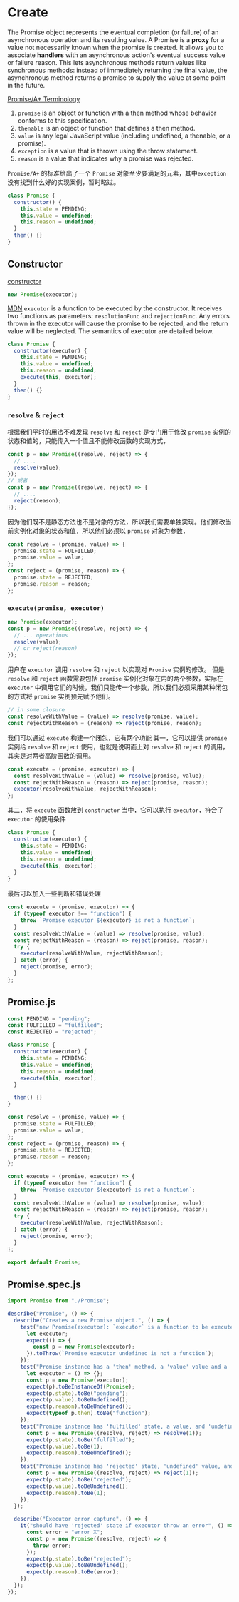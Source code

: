 # Create

The Promise object represents the eventual completion (or failure) of an asynchronous operation and its resulting value.
A Promise is a **proxy** for a value not necessarily known when the promise is created. It allows you to associate **handlers** with an asynchronous action's eventual success value or failure reason. This lets asynchronous methods return values like synchronous methods: instead of immediately returning the final value, the asynchronous method returns a promise to supply the value at some point in the future.

[Promise/A+ Terminology](https://promisesaplus.com/#terminology)

1. `promise` is an object or function with a then method whose behavior conforms to this specification.
2. `thenable` is an object or function that defines a then method.
3. `value` is any legal JavaScript value (including undefined, a thenable, or a promise).
4. `exception` is a value that is thrown using the throw statement.
5. `reason` is a value that indicates why a promise was rejected.

`Promise/A+` 的标准给出了一个 `Promise` 对象至少要满足的元素，其中`exception` 没有找到什么好的实现案例，暂时略过。

```js
class Promise {
  constructor() {
    this.state = PENDING;
    this.value = undefined;
    this.reason = undefined;
  }
  then() {}
}
```

## Constructor

[constructor](https://developer.mozilla.org/en-US/docs/Web/JavaScript/Reference/Global_Objects/Promise#constructor)

```js
new Promise(executor);
```

[MDN](https://developer.mozilla.org/en-US/docs/Web/JavaScript/Reference/Global_Objects/Promise/Promise#parameters)
`executor` is a function to be executed by the constructor. It receives two functions as parameters: `resolutionFunc` and `rejectionFunc`. Any errors thrown in the executor will cause the promise to be rejected, and the return value will be neglected. The semantics of executor are detailed below.

```js
class Promise {
  constructor(executor) {
    this.state = PENDING;
    this.value = undefined;
    this.reason = undefined;
    execute(this, executor);
  }
  then() {}
}
```

### `resolve` & `reject`

根据我们平时的用法不难发现 `resolve` 和 `reject` 是专门用于修改 `promise` 实例的状态和值的，只能传入一个值且不能修改函数的实现方式，

```js
const p = new Promise((resolve, reject) => {
  // ....
  resolve(value);
});
// 或者
const p = new Promise((resolve, reject) => {
  // ....
  reject(reason);
});
```

因为他们既不是静态方法也不是对象的方法，所以我们需要单独实现。他们修改当前实例化对象的状态和值，所以他们必须以 `promise` 对象为参数，

```js
const resolve = (promise, value) => {
  promise.state = FULFILLED;
  promise.value = value;
};
const reject = (promise, reason) => {
  promise.state = REJECTED;
  promise.reason = reason;
};
```

### `execute(promise, executor)`

```js
new Promise(executor);
const p = new Promise((resolve, reject) => {
  // ... operations
  resolve(value);
  // or reject(reason)
});
```

用户在 `executor` 调用 `resolve` 和 `reject` 以实现对 `Promise` 实例的修改。
但是 `resolve` 和 `reject` 函数需要包括 `promise` 实例化对象在内的两个参数，实际在 `executor` 中调用它们的时候，我们只能传一个参数，所以我们必须采用某种闭包的方式将 `promise` 实例预先赋予他们。

```js
// in some closure
const resolveWithValue = (value) => resolve(promise, value);
const rejectWithReason = (reason) => reject(promise, reason);
```

我们可以通过 `execute` 构建一个闭包，它有两个功能
其一，它可以提供 `promise` 实例给 `resolve` 和 `reject` 使用，也就是说明面上对 `resolve` 和 `reject` 的调用，其实是对两者高阶函数的调用。

```js
const execute = (promise, executor) => {
  const resolveWithValue = (value) => resolve(promise, value);
  const rejectWithReason = (reason) => reject(promise, reason);
  executor(resolveWithValue, rejectWithReason);
};
```

其二，将 `execute` 函数放到 `constructor` 当中，它可以执行 `executor`，符合了 `executor` 的使用条件

```js
class Promise {
  constructor(executor) {
    this.state = PENDING;
    this.value = undefined;
    this.reason = undefined;
    execute(this, executor);
  }
}
```

最后可以加入一些判断和错误处理

```js
const execute = (promise, executor) => {
  if (typeof executor !== "function") {
    throw `Promise executor ${executor} is not a function`;
  }
  const resolveWithValue = (value) => resolve(promise, value);
  const rejectWithReason = (reason) => reject(promise, reason);
  try {
    executor(resolveWithValue, rejectWithReason);
  } catch (error) {
    reject(promise, error);
  }
};
```

## Promise.js

```js
const PENDING = "pending";
const FULFILLED = "fulfilled";
const REJECTED = "rejected";

class Promise {
  constructor(executor) {
    this.state = PENDING;
    this.value = undefined;
    this.reason = undefined;
    execute(this, executor);
  }

  then() {}
}

const resolve = (promise, value) => {
  promise.state = FULFILLED;
  promise.value = value;
};
const reject = (promise, reason) => {
  promise.state = REJECTED;
  promise.reason = reason;
};

const execute = (promise, executor) => {
  if (typeof executor !== "function") {
    throw `Promise executor ${executor} is not a function`;
  }
  const resolveWithValue = (value) => resolve(promise, value);
  const rejectWithReason = (reason) => reject(promise, reason);
  try {
    executor(resolveWithValue, rejectWithReason);
  } catch (error) {
    reject(promise, error);
  }
};

export default Promise;
```

## Promise.spec.js

```js
import Promise from "./Promise";

describe("Promise", () => {
  describe("Creates a new Promise object.", () => {
    test("new Promise(executor): `executor` is a function to be executed by the constructor", () => {
      let executor;
      expect(() => {
        const p = new Promise(executor);
      }).toThrow(`Promise executor undefined is not a function`);
    });
    test("Promise instance has a 'then' method, a 'value' value and a 'reason' value", () => {
      let executor = () => {};
      const p = new Promise(executor);
      expect(p).toBeInstanceOf(Promise);
      expect(p.state).toBe("pending");
      expect(p.value).toBeUndefined();
      expect(p.reason).toBeUndefined();
      expect(typeof p.then).toBe("function");
    });
    test("Promise instance has 'fulfilled' state, a value, and 'undefined' reason", () => {
      const p = new Promise((resolve, reject) => resolve(1));
      expect(p.state).toBe("fulfilled");
      expect(p.value).toBe(1);
      expect(p.reason).toBeUndefined();
    });
    test("Promise instance has 'rejected' state, 'undefined' value, and a reason", () => {
      const p = new Promise((resolve, reject) => reject(1));
      expect(p.state).toBe("rejected");
      expect(p.value).toBeUndefined();
      expect(p.reason).toBe(1);
    });
  });

  describe("Executor error capture", () => {
    it("should have 'rejected' state if executor throw an error", () => {
      const error = "error X";
      const p = new Promise((resolve, reject) => {
        throw error;
      });
      expect(p.state).toBe("rejected");
      expect(p.value).toBeUndefined();
      expect(p.reason).toBe(error);
    });
  });
});
```
